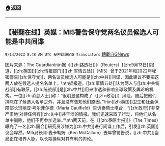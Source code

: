 ###  [:house:返回](README.md)
---


## 【秘翻在线】英媒：MI5警告保守党两名议员候选人可能是中共间谍
`9/14/2023 8:48 AM UTC 秘密翻譯組G-Translators` [轉載自GNews](https://gnews.org/articles/1689303)

图片来源：The Guardian\n\n据《[[zh:路透社]]》（Reuters）[[zh:9月13日]]报道，[[zh:英国]][[zh:情报部门]][[zh:军情五处]]（MI5）曾于2021年和2022年秘密警告[[zh:保守党]]，两名议员候选人可能是[[zh:中共]]间谍，因此建议不要把这两人放在候选人提名名单上。\n\n据报道，[[zh:军情五处]]认为两人与[[zh:中共统战部]]有联系。[[zh:统战部]]是[[zh:中共]]用来渗透和影响全球政策及舆论的机构。一位[[zh:消息人士]]称：“很明显这构成了（[[zh:政治]]）风险，随后把他们排除在了候选人名单之外，并且没有告知他们原因。”\n\n[[zh:英国]]卫生和社会保障部长玛丽亚‧考尔菲尔德（Maria Caulfield）告诉泰晤士电台：“[[zh:政府]]‘非常严肃地‘对待任何有[[zh:关中]]共干涉的情报。我们迅速采取了行动，将他们从名单中删除，他们不再参加选举。”\n\n两天前，在《[[zh:泰晤士报]]》（The Times）曝光了一名[[zh:国会]]研究员涉嫌为[[zh:中共]]进行间谍工作后，引发[[zh:英国]]议会哗然。MI5局长肯·麦卡勒姆（Ken McCallum）去年曾警告说，[[zh:中共]]当局正在培养人脉，以长期操纵对其有利的舆论。
